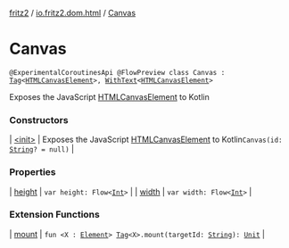 [fritz2](../../index.md) / [io.fritz2.dom.html](../index.md) / [Canvas](./index.md)

# Canvas

`@ExperimentalCoroutinesApi @FlowPreview class Canvas : `[`Tag`](../../io.fritz2.dom/-tag/index.md)`<`[`HTMLCanvasElement`](https://kotlinlang.org/api/latest/jvm/stdlib/org.w3c.dom/-h-t-m-l-canvas-element/index.html)`>, `[`WithText`](../../io.fritz2.dom/-with-text/index.md)`<`[`HTMLCanvasElement`](https://kotlinlang.org/api/latest/jvm/stdlib/org.w3c.dom/-h-t-m-l-canvas-element/index.html)`>`

Exposes the JavaScript [HTMLCanvasElement](https://developer.mozilla.org/en/docs/Web/API/HTMLCanvasElement) to Kotlin

### Constructors

| [&lt;init&gt;](-init-.md) | Exposes the JavaScript [HTMLCanvasElement](https://developer.mozilla.org/en/docs/Web/API/HTMLCanvasElement) to Kotlin`Canvas(id: `[`String`](https://kotlinlang.org/api/latest/jvm/stdlib/kotlin/-string/index.html)`? = null)` |

### Properties

| [height](height.md) | `var height: Flow<`[`Int`](https://kotlinlang.org/api/latest/jvm/stdlib/kotlin/-int/index.html)`>` |
| [width](width.md) | `var width: Flow<`[`Int`](https://kotlinlang.org/api/latest/jvm/stdlib/kotlin/-int/index.html)`>` |

### Extension Functions

| [mount](../../io.fritz2.dom/mount.md) | `fun <X : `[`Element`](https://kotlinlang.org/api/latest/jvm/stdlib/org.w3c.dom/-element/index.html)`> `[`Tag`](../../io.fritz2.dom/-tag/index.md)`<X>.mount(targetId: `[`String`](https://kotlinlang.org/api/latest/jvm/stdlib/kotlin/-string/index.html)`): `[`Unit`](https://kotlinlang.org/api/latest/jvm/stdlib/kotlin/-unit/index.html) |

